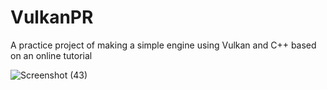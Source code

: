 # VulkanPR
A practice project of making a simple engine using Vulkan and C++ based on an online tutorial

![Screenshot (43)](https://user-images.githubusercontent.com/90257847/226936209-309a2828-f8a0-4857-bf76-eb2671198eb9.png)
